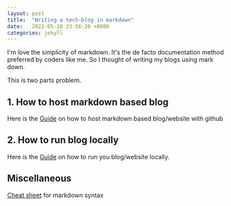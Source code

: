 ```yaml
---
layout: post
title:  "Writing a tech-blog in markdown"
date:   2022-05-18 23:56:20 +0800
categories: jekyll
---
```


I'm love the simplicity of markdown. It's the de facto documentation method preferred by coders like me.
So I thought of writing my blogs using mark down. 

This is two parts problem. 

## 1. How to host markdown based blog
Here is the [Guide](https://docs.github.com/en/pages/setting-up-a-github-pages-site-with-jekyll/creating-a-github-pages-site-with-jekyll)
on how to host markdown based blog/website with github

## 2. How to run blog locally

Here is the [Guide](https://docs.github.com/en/pages/setting-up-a-github-pages-site-with-jekyll/testing-your-github-pages-site-locally-with-jekyll) 
on how to run you blog/website locally.

## Miscellaneous

[Cheat sheet](https://docs.github.com/en/get-started/writing-on-github/getting-started-with-writing-and-formatting-on-github/basic-writing-and-formatting-syntax) for markdown syntax
